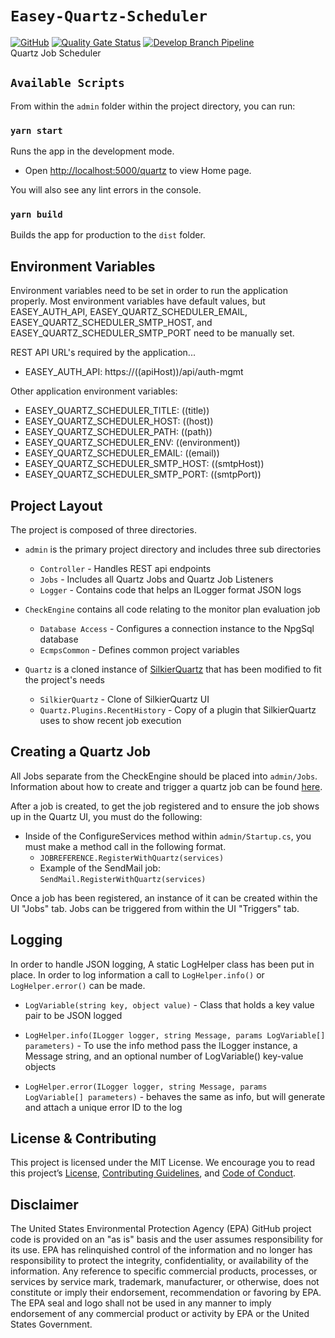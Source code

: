 # `Easey-Quartz-Scheduler`

[![GitHub](https://img.shields.io/github/license/US-EPA-CAMD/easey-ecmps-ui)](https://github.com/US-EPA-CAMD/easey-ecmps-ui/blob/develop/LICENSE)
[![Quality Gate Status](https://sonarcloud.io/api/project_badges/measure?project=US-EPA-CAMD_easey-quartz-scheduler&metric=alert_status)](https://sonarcloud.io/dashboard?id=US-EPA-CAMD_easey-quartz-scheduler)
[![Develop Branch Pipeline](https://github.com/US-EPA-CAMD/easey-quartz-scheduler/workflows/Develop%20Branch%20Workflow/badge.svg)](https://github.com/US-EPA-CAMD/easey-ecmps-ui/actions)<br>
Quartz Job Scheduler

## `Available Scripts`

From within the `admin` folder within the project directory, you can run:

### `yarn start`

Runs the app in the development mode.<br />

- Open [http://localhost:5000/quartz](http://localhost:5000/quartz) to view Home page.

You will also see any lint errors in the console.

### `yarn build`

Builds the app for production to the `dist` folder.<br />

## Environment Variables

Environment variables need to be set in order to run the application properly. Most environment variables have default values, but EASEY_AUTH_API, EASEY_QUARTZ_SCHEDULER_EMAIL, EASEY_QUARTZ_SCHEDULER_SMTP_HOST, and EASEY_QUARTZ_SCHEDULER_SMTP_PORT need to be manually set. 

REST API URL's required by the application...

- EASEY_AUTH_API: https://((apiHost))/api/auth-mgmt

Other application environment variables:

- EASEY_QUARTZ_SCHEDULER_TITLE: ((title))  
- EASEY_QUARTZ_SCHEDULER_HOST: ((host))  
- EASEY_QUARTZ_SCHEDULER_PATH: ((path))  
- EASEY_QUARTZ_SCHEDULER_ENV: ((environment))  
- EASEY_QUARTZ_SCHEDULER_EMAIL: ((email))  
- EASEY_QUARTZ_SCHEDULER_SMTP_HOST: ((smtpHost))  
- EASEY_QUARTZ_SCHEDULER_SMTP_PORT: ((smtpPort))

## Project Layout

The project is composed of three directories. 

- `admin` is the primary project directory and includes three sub directories
	- `Controller` - Handles REST api endpoints
	- `Jobs` - Includes all Quartz Jobs and Quartz Job Listeners 
	- `Logger` - Contains code that helps an ILogger format JSON logs

- `CheckEngine` contains all code relating to the monitor plan evaluation job
	- `Database Access` - Configures a connection instance to the NpgSql database 
	- `EcmpsCommon` - Defines common project variables 
- `Quartz` is a cloned instance of [SilkierQuartz](https://github.com/maikebing/SilkierQuartz) that has been modified to fit the project's needs
	- `SilkierQuartz` - Clone of SilkierQuartz UI
	- `Quartz.Plugins.RecentHistory` - Copy of a plugin that SilkierQuartz uses to show recent job execution

## Creating a Quartz Job

All Jobs separate from the CheckEngine should be placed into `admin/Jobs`. Information about how to create and trigger a quartz job can be found [here](https://www.quartz-scheduler.net/documentation/quartz-3.x/tutorial/jobs-and-triggers.html#the-quartz-api).

After a job is created, to get the job registered and to ensure the job shows up in the Quartz UI, you must do the following: 

- Inside of the ConfigureServices method within `admin/Startup.cs`, you must make a method call in the following format. 
	- `JOBREFERENCE.RegisterWithQuartz(services)`
	- Example of the SendMail job: `SendMail.RegisterWithQuartz(services)`

Once a job has been registered, an instance of it can be created within the UI "Jobs" tab. Jobs can be triggered from within the UI "Triggers" tab. 

## Logging

In order to handle JSON logging, A static LogHelper class has been put in place. In order to log information a call to `LogHelper.info()` or `LogHelper.error()` can be made. 

- `LogVariable(string key, object value)` - Class that holds a key value pair to be JSON logged

- `LogHelper.info(ILogger logger, string Message, params LogVariable[] parameters)` - To use the info method pass the ILogger instance, a Message string, and an optional number of LogVariable() key-value objects
- `LogHelper.error(ILogger logger, string Message, params LogVariable[] parameters)` - behaves the same as info, but will generate and attach a unique error ID to the log
 
## License & Contributing

This project is licensed under the MIT License. We encourage you to read this project’s [License](https://github.com/US-EPA-CAMD/easey-quartz-scheduler/blob/develop/LICENSE), [Contributing Guidelines](https://github.com/US-EPA-CAMD/easey-quartz-scheduler/blob/develop/CONTRIBUTING.md), and [Code of Conduct](https://github.com/US-EPA-CAMD/easey-quartz-scheduler/blob/develop/CODE_OF_CONDUCT.md).

## Disclaimer

The United States Environmental Protection Agency (EPA) GitHub project code is provided on an "as is" basis and the user assumes responsibility for its use. EPA has relinquished control of the information and no longer has responsibility to protect the integrity, confidentiality, or availability of the information. Any reference to specific commercial products, processes, or services by service mark, trademark, manufacturer, or otherwise, does not constitute or imply their endorsement, recommendation or favoring by EPA. The EPA seal and logo shall not be used in any manner to imply endorsement of any commercial product or activity by EPA or the United States Government.
